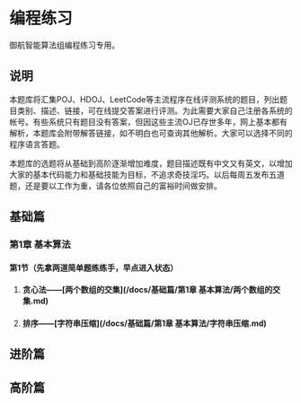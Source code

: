 # 编程练习

御航智能算法组编程练习专用。

## 说明

本题库将汇集POJ、HDOJ、LeetCode等主流程序在线评测系统的题目，列出题目类别、描述、链接，可在线提交答案进行评测。为此需要大家自己注册各系统的帐号。有些系统只有题目没有答案，但因这些主流OJ已存世多年，网上基本都有解析，本题库会附带解答链接，如不明白也可查询其他解析。大家可以选择不同的程序语言答题。

本题库的选题将从基础到高阶逐渐增加难度，题目描述既有中文又有英文，以增加大家的基本代码能力和基础技能为目标，不追求奇技淫巧。以后每周五发布五道题，还是要以工作为重，请各位依照自己的富裕时间做安排。

## 基础篇

### 第1章 基本算法

#### 第1节（先拿两道简单题练练手，早点进入状态）

1. #### 贪心法——[两个数组的交集](/docs/基础篇/第1章 基本算法/两个数组的交集.md)

2. #### 排序——[字符串压缩](/docs/基础篇/第1章 基本算法/字符串压缩.md)

## 进阶篇

## 高阶篇
